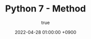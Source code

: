---
title: Python 7 - Method
author:
  name: owner
  link: https://github.com/psy0231
date: 2022-04-28 01:00:00 +0900
categories: [Grind, Python]
tags: [python, method, function]
---